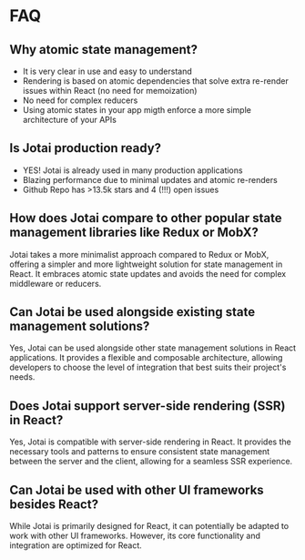 # FAQ

## Why atomic state management?

- It is very clear in use and easy to understand
- Rendering is based on atomic dependencies that solve extra re-render issues within React (no need for memoization)
- No need for complex reducers
- Using atomic states in your app migth enforce a more simple architecture of your APIs

## Is Jotai production ready?

- YES! Jotai is already used in many production applications
- Blazing performance due to minimal updates and atomic re-renders
- Github Repo has >13.5k stars and 4 (!!!) open issues

## How does Jotai compare to other popular state management libraries like Redux or MobX?

Jotai takes a more minimalist approach compared to Redux or MobX, offering a simpler and more lightweight solution for state management in React. It embraces atomic state updates and avoids the need for complex middleware or reducers.

## Can Jotai be used alongside existing state management solutions?

Yes, Jotai can be used alongside other state management solutions in React applications. It provides a flexible and composable architecture, allowing developers to choose the level of integration that best suits their project's needs.

## Does Jotai support server-side rendering (SSR) in React?

Yes, Jotai is compatible with server-side rendering in React. It provides the necessary tools and patterns to ensure consistent state management between the server and the client, allowing for a seamless SSR experience.

## Can Jotai be used with other UI frameworks besides React?

While Jotai is primarily designed for React, it can potentially be adapted to work with other UI frameworks. However, its core functionality and integration are optimized for React.
